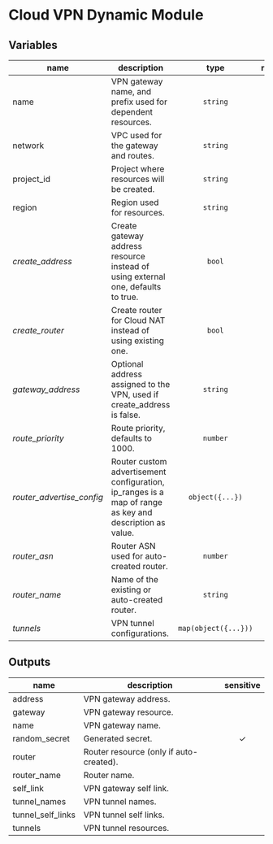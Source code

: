 # Cloud VPN Dynamic Module

<!-- BEGIN TFDOC -->
## Variables

| name | description | type | required |
|---|---|:---: |:---:|
| name | VPN gateway name, and prefix used for dependent resources. | `string` | ✓
| network | VPC used for the gateway and routes. | `string` | ✓
| project_id | Project where resources will be created. | `string` | ✓
| region | Region used for resources. | `string` | ✓
| *create_address* | Create gateway address resource instead of using external one, defaults to true. | `bool` | 
| *create_router* | Create router for Cloud NAT instead of using existing one. | `bool` | 
| *gateway_address* | Optional address assigned to the VPN, used if create_address is false. | `string` | 
| *route_priority* | Route priority, defaults to 1000. | `number` | 
| *router_advertise_config* | Router custom advertisement configuration, ip_ranges is a map of range as key and description as value. | `object({...})` | 
| *router_asn* | Router ASN used for auto-created router. | `number` | 
| *router_name* | Name of the existing or auto-created router. | `string` | 
| *tunnels* | VPN tunnel configurations. | `map(object({...}))` | 

## Outputs

| name | description | sensitive |
|---|---|:---:|
| address | VPN gateway address. |  |
| gateway | VPN gateway resource. |  |
| name | VPN gateway name. |  |
| random_secret | Generated secret. | ✓ |
| router | Router resource (only if auto-created). |  |
| router_name | Router name. |  |
| self_link | VPN gateway self link. |  |
| tunnel_names | VPN tunnel names. |  |
| tunnel_self_links | VPN tunnel self links. |  |
| tunnels | VPN tunnel resources. |  |
<!-- END TFDOC -->
